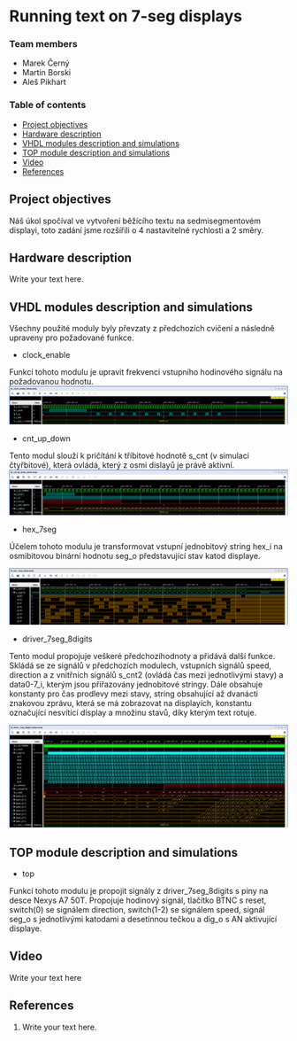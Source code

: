 # Running text on 7-seg displays

### Team members

* Marek Černý
* Martin Borski
* Aleš Pikhart

### Table of contents

* [Project objectives](#objectives)
* [Hardware description](#hardware)
* [VHDL modules description and simulations](#modules)
* [TOP module description and simulations](#top)
* [Video](#video)
* [References](#references)

<a name="objectives"></a>

## Project objectives

Náš úkol spočíval ve vytvoření běžícího textu na sedmisegmentovém displayi, toto zadání jsme rozšířili o 4 nastavitelné rychlosti a 2 směry.


<a name="hardware"></a>

## Hardware description

Write your text here.

<a name="modules"></a>

## VHDL modules description and simulations
Všechny použité moduly byly převzaty z předchozích cvičení a následně upraveny pro požadované funkce.

* clock_enable

Funkcí tohoto modulu je upravit frekvenci vstupního hodinového signálu na požadovanou hodnotu. 
![clock](images/waveforms_clock.png)

* cnt_up_down

Tento modul slouží k pričítání k tříbitové hodnotě s_cnt (v simulaci čtyřbitové), která ovládá, který z osmi dislayů je právě aktivní. 
![counter](images/waveforms_cnt.png)

* hex_7seg

Účelem tohoto modulu je transformovat vstupní jednobitový string hex_i na osmibitovou binární hodnotu seg_o představující stav katod displaye.

![hex7seg](images/waveforms_hex7seg.png)


* driver_7seg_8digits

Tento modul propojuje veškeré předchozíhodnoty a přidává další funkce. Skládá se ze signálů v předchozích modulech, vstupních signálů speed, direction a z vnitřních signálů s_cnt2 (ovládá čas mezi jednotlivými stavy) a data0-7_i, kterým jsou přiřazovány jednobitové stringy. Dále obsahuje konstanty pro čas prodlevy mezi stavy, string obsahující až  dvanácti znakovou zprávu, která se má zobrazovat na displayích, konstantu označující nesvítící display a množinu stavů, díky kterým text rotuje. 

![driver](images/waveforms_driver.png)

<a name="top"></a>

## TOP module description and simulations

* top

Funkcí tohoto modulu je propojit signály z driver_7seg_8digits s piny na desce Nexys A7 50T. Propojuje hodinový signál, tlačítko BTNC s reset, switch(0) se signálem direction, switch(1-2) se signálem speed, signál seg_o s jednotlivými katodami a desetinnou tečkou a dig_o s AN aktivující displaye.

<a name="video"></a>

## Video

Write your text here

<a name="references"></a>

## References

1. Write your text here.
